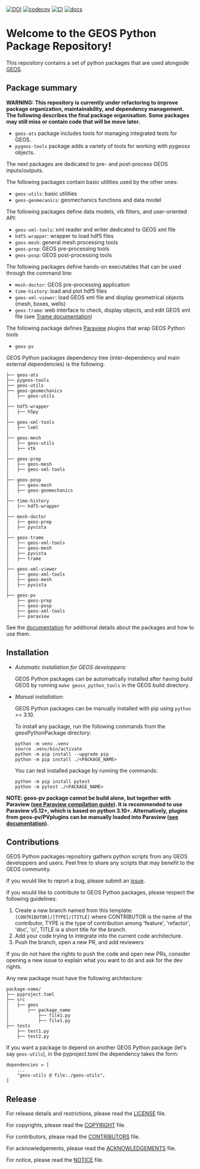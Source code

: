 [![DOI](https://zenodo.org/badge/131810578.svg)](https://zenodo.org/badge/latestdoi/131810578)
[![codecov](https://codecov.io/github/GEOS-DEV/geosPythonPackages/graph/badge.svg?token=0VTEHPQG58)](https://codecov.io/github/GEOS-DEV/geosPythonPackages)
[![CI](https://github.com/GEOS-DEV/GEOS/actions/workflows/ci_tests.yml/badge.svg)](https://github.com/GEOS-DEV/geosPythonPackages/actions?query=branch%3Adevelop)
[![docs](https://readthedocs.com/projects/geosx-geosx/badge/?version=latest)](https://geosx-geosx.readthedocs-hosted.com/projects/geosx-geospythonpackages/en/latest/)

Welcome to the GEOS Python Package Repository!
==============================================

This repository contains a set of python packages that are used alongside [GEOS](https://github.com/GEOS-DEV/GEOS).


Package summary
---------------

**WARNING: This repository is currently under refactoring to improve package organization, maintainability, and dependency management. The following describes the final package organisation. Some packages may still miss or contain code that will be move later.**

* `geos-ats` package includes tools for managing integrated tests for GEOS.
* `pygeos-tools` package adds a variety of tools for working with *pygeosx* objects.

The next packages are dedicated to pre- and post-process GEOS inputs/outputs. 

The following packages contain basic utilities used by the other ones:

* `geos-utils`: basic utilities
* `geos-geomecanics`: geomechanics functions and data model


The following packages define data models, vtk filters, and user-oriented API:

* `geos-xml-tools`: xml reader and writer dedicated to GEOS xml file
* `hdf5-wrapper`: wrapper to load hdf5 files
* `geos-mesh`: general mesh processing tools
* `geos-prep`: GEOS pre-processing tools
* `geos-posp`: GEOS post-processing tools


The following packages define hands-on executables that can be used through the command line:

* `mesh-doctor`: GEOS pre-processing application
* `time-history`: load and plot hdf5 files
* `geos-xml-viewer`: load GEOS xml file and display geometrical objects (mesh, boxes, wells)
* `geos-trame`: web interface to check, display objects, and edit GEOS xml file (see [Trame documentation](https://kitware.github.io/trame/guide/tutorial/))


The following package defines [Paraview](https://docs.paraview.org/) plugins that wrap GEOS Python tools

* `geos-pv`

GEOS Python packages dependency tree (inter-dependency and main external dependencies) is the following:

```
├── geos-ats
├── pygeos-tools
├── geos-utils
├── geos-geomechanics
│   ├── geos-utils
│
├── hdf5-wrapper
│   ├── h5py
│
├── geos-xml-tools
│   ├── lxml
│
├── geos-mesh
│   ├── geos-utils
│   ├── vtk
│
├── geos-prep
│   ├── geos-mesh
│   ├── geos-xml-tools
│
├── geos-posp
│   ├── geos-mesh
│   ├── geos-geomechanics
│
├── time-history
│   ├── hdf5-wrapper
│
├── mesh-doctor
│   ├── geos-prep
│   ├── pyvista
│
├── geos-trame
│   ├── geos-xml-tools
│   ├── geos-mesh
│   ├── pyvista
│   ├── trame
│
├── geos-xml-viewer
│   ├── geos-xml-tools
│   ├── geos-mesh
│   ├── pyvista
│
├── geos-pv
    ├── geos-prep
    ├── geos-posp
    ├── geos-xml-tools
    ├── paraview
```

See the [documentation](https://geosx-geosx.readthedocs-hosted.com/projects/geosx-geospythonpackages/en/latest/) for additional details about the packages and how to use them.


Installation
-------------

* *Automatic installation for GEOS developpers:*

  GEOS Python packages can be automatically installed after having build GEOS by running `make geosx_python_tools` in the GEOS build directory.

* *Manual installation:*

  GEOS Python packages can be manually installed with pip using `python` >= 3.10. 

    To install any package, run the following commands from the geosPythonPackage directory:

    ```
    python -m venv .venv
    source .venv/bin/activate
    python -m pip install --upgrade pip
    python -m pip install ./<PACKAGE_NAME>
    ```

    You can test installed package by running the commands:

    ```
    python -m pip install pytest
    python -m pytest ./<PACKAGE_NAME>
    ```

**NOTE: geos-pv package cannot be build alone, but together with Paraview ([see Paraview compilation guide](https://gitlab.kitware.com/paraview/paraview/-/blob/master/Documentation/dev/build.md)). It is recommended to use Paraview v5.12+, which is based on python 3.10+. Alternatively, plugins from geos-pv/PVplugins can be manually loaded into Paraview ([see documentation](https://docs.paraview.org/en/latest/ReferenceManual/pythonProgrammableFilter.html#python-algorithm)).**


Contributions
-------------

GEOS Python packages repository gathers python scripts from any GEOS developpers and users. Feel free to share any scripts that may benefit to the GEOS community.

If you would like to report a bug, please submit an [issue](https://github.com/GEOS-DEV/geosPythonPackages/issues/new). 

If you would like to contribute to GEOS Python packages, please respect the following guidelines:

1. Create a new branch named from this template: `[CONTRIBUTOR]/[TYPE]/[TITLE]` where CONTRIBUTOR is the name of the contributor, TYPE is the type of contribution among 'feature', 'refactor', 'doc', 'ci', TITLE is a short title for the branch.
1. Add your code trying to integrate into the current code architecture.
1. Push the branch, open a new PR, and add reviewers

If you do not have the rights to push the code and open new PRs, consider opening a new issue to explain what you want to do and ask for the dev rights.

Any new package must have the following architecture:

```
package-name/
├── pyproject.toml
├── src
│   ├── geos
│       ├── package_name
│           ├── file1.py
│           ├── file1.py
├── tests
    ├── test1.py
    ├── test2.py
```

If you want a package to depend on another GEOS Python package (let's say `geos-utils`), in the pyproject.toml the dependency takes the form:

```
dependencies = [
    ...
    "geos-utils @ file:./geos-utils",
]
```

Release
-------

For release details and restrictions, please read the [LICENSE](https://github.com/GEOS-DEV/LICENSE) file.

For copyrights, please read the [COPYRIGHT](https://github.com/GEOS-DEV/COPYRIGHT ) file.

For contributors, please read the [CONTRIBUTORS](https://github.com/GEOS-DEV/CONTRIBUTORS ) file.

For acknowledgements, please read the [ACKNOWLEDGEMENTS](https://github.com/GEOS-DEV/ACKNOWLEDGEMENTS ) file.

For notice, please read the [NOTICE](https://github.com/GEOS-DEV/NOTICE ) file.